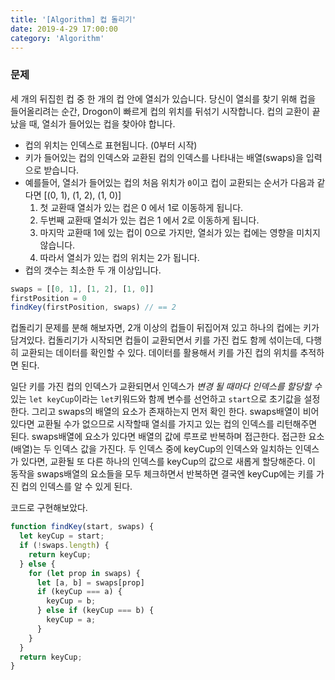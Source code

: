 ```yaml
---
title: '[Algorithm] 컵 돌리기'
date: 2019-4-29 17:00:00
category: 'Algorithm'
---
```

### 문제
세 개의 뒤집힌 컵 중 한 개의 컵 안에 열쇠가 있습니다.
당신이 열쇠를 찾기 위해 컵을 들어올리려는 순간, Drogon이 빠르게 컵의 위치를 뒤섞기 시작합니다.
컵의 교환이 끝났을 때, 열쇠가 들어있는 컵을 찾아야 합니다.

- 컵의 위치는 인덱스로 표현됩니다. (0부터 시작)
- 키가 들어있는 컵의 인덱스와 교환된 컵의 인덱스를 나타내는 배열(swaps)을 입력으로 받습니다. 
- 예를들어, 열쇠가 들어있는 컵의 처음 위치가 `0`이고 컵이 교환되는 순서가 다음과 같다면 [(0, 1), (1, 2), (1, 0)]
	1. 첫 교환때 열쇠가 있는 컵은 0 에서 1로 이동하게 됩니다.
	2. 두번째 교환때 열쇠가 있는 컵은 1 에서 2로 이동하게 됩니다.
	3. 마지막 교환때 1에 있는 컵이 0으로 가지만, 열쇠가 있는 컵에는 영향을 미치지 않습니다.
	4. 따라서 열쇠가 있는 컵의 위치는 2가 됩니다.
- 컵의 갯수는 최소한 두 개 이상입니다.
```js
swaps = [[0, 1], [1, 2], [1, 0]]
firstPosition = 0
findKey(firstPosition, swaps) // == 2
```

컵돌리기 문제를 분해 해보자면, 2개 이상의 컵들이 뒤집어져 있고 하나의 컵에는 키가 담겨있다. 
컵돌리기가 시작되면 컵들이 교환되면서 키를 가진 컵도 함께 섞이는데, 다행히 교환되는 데이터를 확인할 수 있다. 데이터를 활용해서 키를 가진 컵의 위치를 추적하면 된다.

일단 키를 가진 컵의 인덱스가 교환되면서 인덱스가 *변경 될 때마다 인덱스를 할당할 수* 있는 `let keyCup`이라는 `let`키워드와 함께 변수를 선언하고  `start`으로 초기값을 설정한다.
그리고 swaps의 배열의 요소가 존재하는지 먼저 확인 한다. 
swaps배열이 비어 있다면 교환될 수가 없으므로 시작할때 열쇠를 가지고 있는 컵의 인덱스를 리턴해주면 된다.
swaps배열에 요소가 있다면 배열의 값에 루프로 반복하며 접근한다. 
접근한 요소(배열)는 두 인덱스 값을 가진다. 두 인덱스 중에  keyCup의 인덱스와 일치하는 인덱스가 있다면, 교환될 또 다른 하나의 인덱스를 keyCup의 값으로 새롭게 할당해준다.
이 동작을 swaps배열의 요소들을 모두 체크하면서 반복하면 결국엔 keyCup에는 키를 가진 컵의 인덱스를 알 수 있게 된다.

코드로 구현해보았다.
```js
function findKey(start, swaps) {
  let keyCup = start;
  if (!swaps.length) {
    return keyCup;
  } else {
    for (let prop in swaps) {
      let [a, b] = swaps[prop]
      if (keyCup === a) {
        keyCup = b;
      } else if (keyCup === b) {
        keyCup = a;
      }
    }
  }
  return keyCup;
}
```
